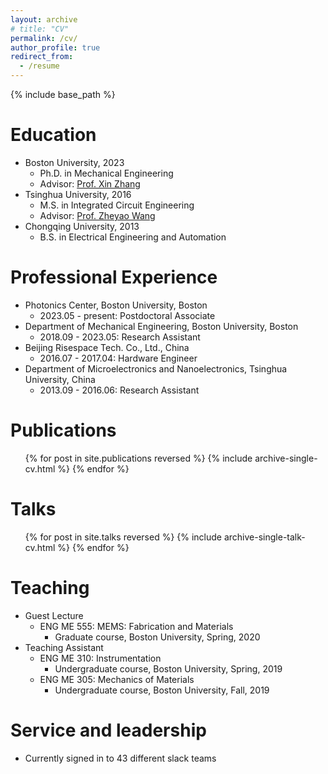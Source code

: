 ```yaml
---
layout: archive
# title: "CV"
permalink: /cv/
author_profile: true
redirect_from:
  - /resume
---
```


{% include base_path %}

Education
======
* Boston University, 2023
  * Ph.D. in Mechanical Engineering
  * Advisor: [Prof. Xin Zhang](https://people.bu.edu/xinz/) 
* Tsinghua University, 2016
  * M.S. in Integrated Circuit Engineering
  * Advisor: [Prof. Zheyao Wang](http://main.ime.tsinghua.edu.cn/)
* Chongqing University, 2013
  * B.S. in Electrical Engineering and Automation


Professional Experience
======
* Photonics Center, Boston University, Boston
  * 2023.05 - present: Postdoctoral Associate
* Department of Mechanical Engineering, Boston University, Boston
  * 2018.09 - 2023.05: Research Assistant
* Beijing Risespace Tech. Co., Ltd., China
  * 2016.07 - 2017.04: Hardware Engineer
* Department of Microelectronics and Nanoelectronics, Tsinghua University, China
  * 2013.09 - 2016.06: Research Assistant
  

Publications
======
  <ul>{% for post in site.publications reversed %}
    {% include archive-single-cv.html %}
  {% endfor %}</ul>
  
Talks
======
  <ul>{% for post in site.talks reversed %}
    {% include archive-single-talk-cv.html  %}
  {% endfor %}</ul>
  
Teaching
======
* Guest Lecture
  * ENG ME 555: MEMS: Fabrication and Materials
    * Graduate course, Boston University, Spring, 2020
* Teaching Assistant
  * ENG ME 310: Instrumentation
    * Undergraduate course, Boston University, Spring, 2019
  * ENG ME 305: Mechanics of Materials
    * Undergraduate course, Boston University, Fall, 2019
  
Service and leadership
======
* Currently signed in to 43 different slack teams
